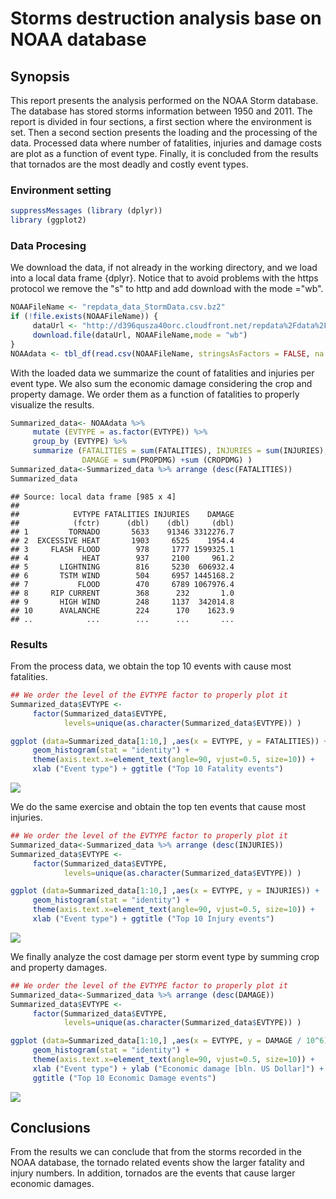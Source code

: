 # Storms destruction analysis base on NOAA database
## Synopsis

This report presents the analysis performed on the NOAA Storm database. The database has stored storms information between 1950 and 2011. The report is divided in four sections, a first section where the environment is set. Then a second section presents the loading and the processing of the data. Processed data where number of fatalities, injuries and damage costs are plot as a function of event type. Finally, it is concluded from the results that tornados are the most deadly and costly event types.

### Environment setting


```r
suppressMessages (library (dplyr))
library (ggplot2)
```

### Data Procesing 

We download the data, if not already in the working directory, and we load into a local data frame {dplyr}. Notice that to avoid problems with the https protocol we remove the "s" to http and add download with the mode ="wb".


```r
NOAAFileName <- "repdata_data_StormData.csv.bz2"
if (!file.exists(NOAAFileName)) {
     dataUrl <- "http://d396qusza40orc.cloudfront.net/repdata%2Fdata%2FStormData.csv.bz2"
     download.file(dataUrl, NOAAFileName,mode = "wb")
}
NOAAdata <- tbl_df(read.csv(NOAAFileName, stringsAsFactors = FALSE, na.strings = "?"))
```

With the loaded data we summarize the count of fatalities and injuries per event type. We also sum the economic damage considering the crop and property damage. We order them as a function of fatalities to properly visualize the results.


```r
Summarized_data<- NOAAdata %>%
     mutate (EVTYPE = as.factor(EVTYPE)) %>% 
     group_by (EVTYPE) %>% 
     summarize (FATALITIES = sum(FATALITIES), INJURIES = sum(INJURIES), 
                DAMAGE = sum(PROPDMG) +sum (CROPDMG) ) 
Summarized_data<-Summarized_data %>% arrange (desc(FATALITIES))
Summarized_data
```

```
## Source: local data frame [985 x 4]
## 
##            EVTYPE FATALITIES INJURIES    DAMAGE
##            (fctr)      (dbl)    (dbl)     (dbl)
## 1         TORNADO       5633    91346 3312276.7
## 2  EXCESSIVE HEAT       1903     6525    1954.4
## 3     FLASH FLOOD        978     1777 1599325.1
## 4            HEAT        937     2100     961.2
## 5       LIGHTNING        816     5230  606932.4
## 6       TSTM WIND        504     6957 1445168.2
## 7           FLOOD        470     6789 1067976.4
## 8     RIP CURRENT        368      232       1.0
## 9       HIGH WIND        248     1137  342014.8
## 10      AVALANCHE        224      170    1623.9
## ..            ...        ...      ...       ...
```

### Results

From the process data, we obtain the top 10 events with cause most fatalities.

```r
## We order the level of the EVTYPE factor to properly plot it
Summarized_data$EVTYPE <- 
     factor(Summarized_data$EVTYPE, 
            levels=unique(as.character(Summarized_data$EVTYPE)) )

ggplot (data=Summarized_data[1:10,] ,aes(x = EVTYPE, y = FATALITIES)) + 
     geom_histogram(stat = "identity") + 
     theme(axis.text.x=element_text(angle=90, vjust=0.5, size=10)) +
     xlab ("Event type") + ggtitle ("Top 10 Fatality events")
```

![](PA2_files/figure-html/unnamed-chunk-4-1.png) 

We do the same exercise and obtain the top ten events that cause most injuries.

```r
## We order the level of the EVTYPE factor to properly plot it
Summarized_data<-Summarized_data %>% arrange (desc(INJURIES))
Summarized_data$EVTYPE <- 
     factor(Summarized_data$EVTYPE, 
            levels=unique(as.character(Summarized_data$EVTYPE)) )

ggplot (data=Summarized_data[1:10,] ,aes(x = EVTYPE, y = INJURIES)) + 
     geom_histogram(stat = "identity") + 
     theme(axis.text.x=element_text(angle=90, vjust=0.5, size=10)) +
     xlab ("Event type") + ggtitle ("Top 10 Injury events")
```

![](PA2_files/figure-html/unnamed-chunk-5-1.png) 

We finally analyze the cost damage per storm event type by summing crop and property damages. 

```r
## We order the level of the EVTYPE factor to properly plot it
Summarized_data<-Summarized_data %>% arrange (desc(DAMAGE))
Summarized_data$EVTYPE <- 
     factor(Summarized_data$EVTYPE, 
            levels=unique(as.character(Summarized_data$EVTYPE)) )

ggplot (data=Summarized_data[1:10,] ,aes(x = EVTYPE, y = DAMAGE / 10^6)) + 
     geom_histogram(stat = "identity") + 
     theme(axis.text.x=element_text(angle=90, vjust=0.5, size=10)) +
     xlab ("Event type") + ylab ("Economic damage [bln. US Dollar]") +
     ggtitle ("Top 10 Economic Damage events")
```

![](PA2_files/figure-html/unnamed-chunk-6-1.png) 

## Conclusions
From the results we can conclude that from the storms recorded in the NOAA database, the tornado related events show the larger fatality and injury numbers. In addition, 
tornados are the events that cause larger economic damages.

